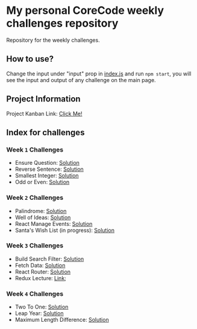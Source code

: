 # My personal CoreCode weekly challenges repository

Repository for the weekly challenges.

## How to use?

Change the input under "input" prop in [index.js](https://github.com/carlos-rodriguez-telus/Challenges/blob/main/src/index.js) and run `npm start`, you will see the input and output of any challenge on the main page.

## Project Information
Project Kanban Link: [Click Me!](https://trello.com/invite/b/OcutbOpB/ATTI095e6fd94906e6591ccd5ec7f9f6c9068E5E5DB0/proyecto-react)
## Index for challenges

### Week `1` Challenges
- Ensure Question: [Solution](https://github.com/carlos-rodriguez-telus/Challenges/blob/main/src/components/EnsureQuestion.js)
- Reverse Sentence: [Solution](https://github.com/carlos-rodriguez-telus/Challenges/blob/main/src/components/ReverseWords.js)
- Smallest Integer: [Solution](https://github.com/carlos-rodriguez-telus/Challenges/blob/main/src/components/SmallestInteger.js)
- Odd or Even: [Solution](https://github.com/carlos-rodriguez-telus/Challenges/blob/main/src/components/OddOrEven.js)

### Week `2` Challenges
- Palindrome: [Solution](https://github.com/carlos-rodriguez-telus/Challenges/blob/main/src/components/Palindrome.js)
- Well of Ideas: [Solution](https://github.com/carlos-rodriguez-telus/Challenges/blob/main/src/components/WellOfIdeas.js)
- React Manage Events: [Solution](https://github.com/carlos-rodriguez-telus/Challenges/blob/main/src/components/ManagingEvents.js)
- Santa's Wish List (in progress): [Solution](https://github.com/carlos-rodriguez-telus/Challenges/blob/main/src/components/WishList.js)

### Week `3` Challenges
- Build Search Filter: [Solution](https://github.com/carlos-rodriguez-telus/Challenges/blob/main/src/components/SearchFilter.js)
- Fetch Data: [Solution](https://github.com/carlos-rodriguez-telus/Challenges/blob/main/src/components/FetchData.js)
- React Router: [Solution](https://github.com/carlos-rodriguez-telus/Challenges/blob/main/src/pages/Blog.js)
- Redux Lecture: [Link](https://dev.to/thesanjeevsharma/just-redux-the-complete-guide-44d5);

### Week `4` Challenges
- Two To One: [Solution](https://github.com/carlos-rodriguez-telus/Challenges/blob/main/src/components/TwoOne.js)
- Leap Year: [Solution](https://github.com/carlos-rodriguez-telus/Challenges/blob/main/src/components/LeapYear.js)
- Maximum Length Difference: [Solution](https://github.com/carlos-rodriguez-telus/Challenges/blob/main/src/components/Maximum.js)